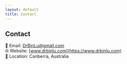 ```yaml
---
layout: default
title: Contact
---
```


## Contact

📧 Email: DrBinLu@gmail.com  
🌐 Website: [www.drbinlu.com](https://www.drbinlu.com)  
📍 Location: Canberra, Australia

